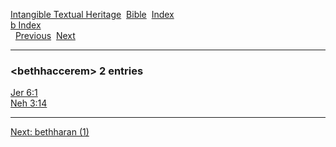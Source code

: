 [Intangible Textual Heritage](../../index)  [Bible](../index) 
[Index](index)   
[b Index](_b_)  
  [Previous](c01362)  [Next](c01364) 

------------------------------------------------------------------------

### &lt;bethhaccerem&gt; 2 entries

[Jer 6:1](../kjv/jer006.htm#001)  
[Neh 3:14](../kjv/neh003.htm#014)  

------------------------------------------------------------------------

[Next: bethharan (1)](c01364)
